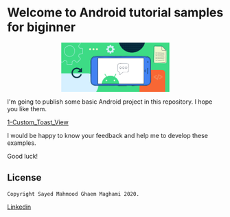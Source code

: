 # Welcome to Android tutorial samples for biginner

<img width="400" style="display: block;margin-left: auto;margin-right: auto;width: 50%;" src="./readmeImage.png" />

I'm going to publish some basic Android project in this repository. I hope you like them.


[1-Custom_Toast_View](https://github.com/mahmood-ghaem/AndroidTutorialSamples_Biginner/wiki/Custom_Toast_View)


I would be happy to know your feedback and help me to develop these examples.

Good luck!







## License
```
Copyright Sayed Mahmood Ghaem Maghami 2020.
```
[Linkedin](https://www.linkedin.com/in/mahmood-ghaemmaghami)
